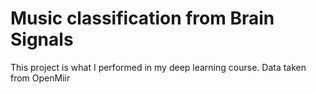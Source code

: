 # Music classification from Brain Signals
 This project is what I performed in my deep learning course. Data taken from OpenMiir
